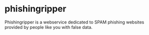 # phishingripper
Phishingripper is a webservice dedicated to SPAM phishing websites provided by people like you with false data.
